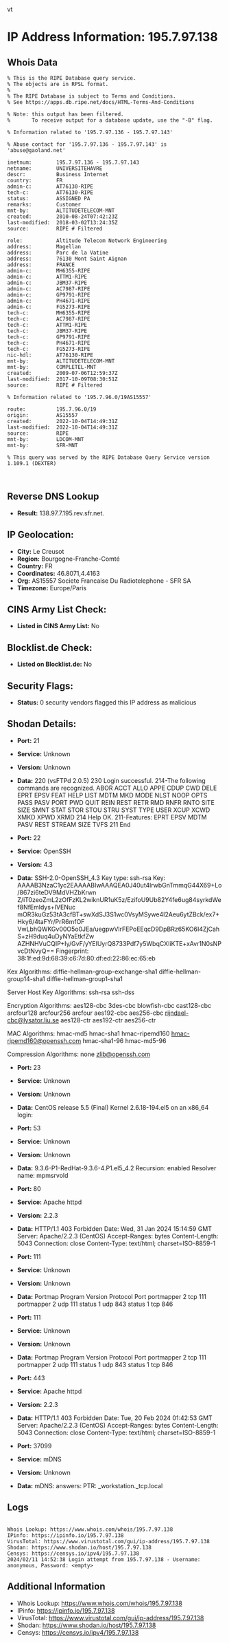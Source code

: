 vt
# IP Address Information: 195.7.97.138

## Whois Data
```
% This is the RIPE Database query service.
% The objects are in RPSL format.
%
% The RIPE Database is subject to Terms and Conditions.
% See https://apps.db.ripe.net/docs/HTML-Terms-And-Conditions

% Note: this output has been filtered.
%       To receive output for a database update, use the "-B" flag.

% Information related to '195.7.97.136 - 195.7.97.143'

% Abuse contact for '195.7.97.136 - 195.7.97.143' is 'abuse@gaoland.net'

inetnum:        195.7.97.136 - 195.7.97.143
netname:        UNIVERSITEHAVRE
descr:          Business Internet
country:        FR
admin-c:        AT76130-RIPE
tech-c:         AT76130-RIPE
status:         ASSIGNED PA
remarks:        Customer
mnt-by:         ALTITUDETELECOM-MNT
created:        2010-08-24T07:42:23Z
last-modified:  2018-03-02T13:24:35Z
source:         RIPE # Filtered

role:           Altitude Telecom Network Engineering
address:        Magellan
address:        Parc de la Vatine
address:        76130 Mont Saint Aignan
address:        FRANCE
admin-c:        MH6355-RIPE
admin-c:        ATTM1-RIPE
admin-c:        JBM37-RIPE
admin-c:        AC7987-RIPE
admin-c:        GP9791-RIPE
admin-c:        PH4671-RIPE
admin-c:        FG5273-RIPE
tech-c:         MH6355-RIPE
tech-c:         AC7987-RIPE
tech-c:         ATTM1-RIPE
tech-c:         JBM37-RIPE
tech-c:         GP9791-RIPE
tech-c:         PH4671-RIPE
tech-c:         FG5273-RIPE
nic-hdl:        AT76130-RIPE
mnt-by:         ALTITUDETELECOM-MNT
mnt-by:         COMPLETEL-MNT
created:        2009-07-06T12:59:37Z
last-modified:  2017-10-09T08:30:51Z
source:         RIPE # Filtered

% Information related to '195.7.96.0/19AS15557'

route:          195.7.96.0/19
origin:         AS15557
created:        2022-10-04T14:49:31Z
last-modified:  2022-10-04T14:49:31Z
source:         RIPE
mnt-by:         LDCOM-MNT
mnt-by:         SFR-MNT

% This query was served by the RIPE Database Query Service version 1.109.1 (DEXTER)



```
## Reverse DNS Lookup
- **Result:** 138.97.7.195.rev.sfr.net.

## IP Geolocation:
- **City:** Le Creusot
- **Region:** Bourgogne-Franche-Comté
- **Country:** FR
- **Coordinates:** 46.8071,4.4163
- **Org:** AS15557 Societe Francaise Du Radiotelephone - SFR SA
- **Timezone:** Europe/Paris

## CINS Army List Check:
- **Listed in CINS Army List:** 
No

## Blocklist.de Check:
- **Listed on Blocklist.de:** 
No

## Security Flags:
- **Status:** 0 security vendors flagged this IP address as malicious

## Shodan Details:
- **Port:** 21
- **Service:** Unknown
- **Version:** Unknown
- **Data:** 220 (vsFTPd 2.0.5)
230 Login successful.
214-The following commands are recognized.
 ABOR ACCT ALLO APPE CDUP CWD  DELE EPRT EPSV FEAT HELP LIST MDTM MKD
 MODE NLST NOOP OPTS PASS PASV PORT PWD  QUIT REIN REST RETR RMD  RNFR
 RNTO SITE SIZE SMNT STAT STOR STOU STRU SYST TYPE USER XCUP XCWD XMKD
 XPWD XRMD
214 Help OK.
211-Features:
 EPRT
 EPSV
 MDTM
 PASV
 REST STREAM
 SIZE
 TVFS
211 End


- **Port:** 22
- **Service:** OpenSSH
- **Version:** 4.3
- **Data:** SSH-2.0-OpenSSH_4.3
Key type: ssh-rsa
Key: AAAAB3NzaC1yc2EAAAABIwAAAQEA0J40ut4lrwbGnTmmqG44X69+Lo/867zi6teDV9MdVHZbKrwn
Z/iT0zeoZmL2zOfFzKL2wiknUR1uK5z/EzifoU9Ub82Y4fe6ug84syrkdWef8NfEmldys+IVENuc
mOR3kuGz53tA3cfBT+swXdSJ3S1wc0VsyMSywe4I2Aeu6ytZBck/ex7+Hky6/4taFYr/PrR6mfOF
VwLbhQWKGv00O5o0JEa/uegpwVlrFEPoEEqcD9DpBRz65KO6I4ZjCahS+zH9duq4uDyNYaEtkfZw
AZHNHVuCQIP+Iy/GvF/yYElUyrQ8733Pdf7y5WbqCXIiKTE+xAvr1N0sNPvcDtNvyQ==
Fingerprint: 38:1f:ed:9d:68:39:c6:7d:80:df:ed:22:86:ec:65:eb

Kex Algorithms:
	diffie-hellman-group-exchange-sha1
	diffie-hellman-group14-sha1
	diffie-hellman-group1-sha1

Server Host Key Algorithms:
	ssh-rsa
	ssh-dss

Encryption Algorithms:
	aes128-cbc
	3des-cbc
	blowfish-cbc
	cast128-cbc
	arcfour128
	arcfour256
	arcfour
	aes192-cbc
	aes256-cbc
	rijndael-cbc@lysator.liu.se
	aes128-ctr
	aes192-ctr
	aes256-ctr

MAC Algorithms:
	hmac-md5
	hmac-sha1
	hmac-ripemd160
	hmac-ripemd160@openssh.com
	hmac-sha1-96
	hmac-md5-96

Compression Algorithms:
	none
	zlib@openssh.com


- **Port:** 23
- **Service:** Unknown
- **Version:** Unknown
- **Data:** CentOS release 5.5 (Final)
Kernel 2.6.18-194.el5 on an x86_64
login: 

- **Port:** 53
- **Service:** Unknown
- **Version:** Unknown
- **Data:** 9.3.6-P1-RedHat-9.3.6-4.P1.el5_4.2
Recursion: enabled
Resolver name: mpmsrvold

- **Port:** 80
- **Service:** Apache httpd
- **Version:** 2.2.3
- **Data:** HTTP/1.1 403 Forbidden
Date: Wed, 31 Jan 2024 15:14:59 GMT
Server: Apache/2.2.3 (CentOS)
Accept-Ranges: bytes
Content-Length: 5043
Connection: close
Content-Type: text/html; charset=ISO-8859-1



- **Port:** 111
- **Service:** Unknown
- **Version:** Unknown
- **Data:** Portmap
Program	Version	Protocol	Port
portmapper	2	tcp	111
portmapper	2	udp	111
status	1	udp	843
status	1	tcp	846


- **Port:** 111
- **Service:** Unknown
- **Version:** Unknown
- **Data:** Portmap
Program	Version	Protocol	Port
portmapper	2	tcp	111
portmapper	2	udp	111
status	1	udp	843
status	1	tcp	846


- **Port:** 443
- **Service:** Apache httpd
- **Version:** 2.2.3
- **Data:** HTTP/1.1 403 Forbidden
Date: Tue, 20 Feb 2024 01:42:53 GMT
Server: Apache/2.2.3 (CentOS)
Accept-Ranges: bytes
Content-Length: 5043
Connection: close
Content-Type: text/html; charset=ISO-8859-1



- **Port:** 37099
- **Service:** mDNS
- **Version:** Unknown
- **Data:** mDNS:
  answers:
    PTR:
      _workstation._tcp.local

## Logs
```

Whois Lookup: https://www.whois.com/whois/195.7.97.138
IPinfo: https://ipinfo.io/195.7.97.138
VirusTotal: https://www.virustotal.com/gui/ip-address/195.7.97.138
Shodan: https://www.shodan.io/host/195.7.97.138
Censys: https://censys.io/ipv4/195.7.97.138
2024/02/11 14:52:38 Login attempt from 195.7.97.138 - Username: anonymous, Password: <empty>

```
## Additional Information
- Whois Lookup: https://www.whois.com/whois/195.7.97.138
- IPinfo: https://ipinfo.io/195.7.97.138
- VirusTotal: https://www.virustotal.com/gui/ip-address/195.7.97.138
- Shodan: https://www.shodan.io/host/195.7.97.138
- Censys: https://censys.io/ipv4/195.7.97.138

